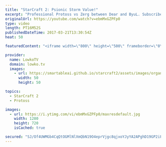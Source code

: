 ```yaml
---
title: "StarCraft 2: Psionic Storm Value!"
excerpt: "Professional Protoss vs Zerg between Dear and ByuL. Subscribe for more videos: http://lowko.tv/youtube Proxy Barracks vs Proxy Barracks: https://goo.gl/EMzPvl  An intense match of StarCraft 2. In this game Dear decides to threaten his opponent in the early stages with both Adepts as well as Oracles."
originalUrl: https://youtube.com/watch?v=ebmMxGZPFp0
type: video
length: PT16M52S
publishedDateTime: 2017-03-21T13:30:54Z
heat: 50

featuredContent: "<iframe width=\"800\" height=\"500\" frameborder=\"0\" src=\"https://www.youtube.com/embed/ebmMxGZPFp0\" allow=\"accelerometer; autoplay; encrypted-media; gyroscope; picture-in-picture\" allowfullscreen></iframe>"

provider:
  name: LowkoTV
  domain: lowko.tv
  images:
    - url: https://smartableai.github.io/starcraft2/assets/images/organizations/lowko.tv-50x50.jpg
      width: 50
      height: 50

topics:
  - StarCraft 2
  - Protoss

images:
  - url: https://i.ytimg.com/vi/ebmMxGZPFp0/maxresdefault.jpg
    width: 1280
    height: 720
    isCached: true

secured: "SJ/Of4UWMGb4CqQtOGMlNlXmQbN19O4eprVjgc8qjxoYJyYA2APghD19GP2iFPaBG0+iiAo7k1chGo3O20zPxG18iDWcDqr+5TPLQpCWRzrPTo9Xv94CiLkTql135PMCfT/1D15k67o4F8SyN3DUrJS/avSYfgngHTRu/A8d6uuNb2i8T6LsqwXXFJwLBX0DhXCFY5uJ0roQJDq12VIuxb06tVlDN3ZhcLdPIibPFVuDpG5YyXaiRRIeyUV0+ljVHGH+EAh3W8EsVzd20LXvBtC0Je8ngaDfiqoHC/K7ZSbm40gpRT9Usm6IualXQDGCQy2PrQfbU8wgr5npMmLK9IEG/ZamVmmNgjxYkYN8pu8ronTJo0tItoTcDkn7f2ANaXNWqFl5GHMvFAxXYOBwedaYb2YF50lRPfsVLPFREOz+bLrqxWu4qZdUq0LZwUF6;Qoq/URvNJwNmNTAPh8Paag=="
---
```


